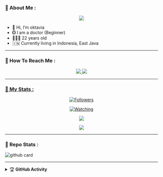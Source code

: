 ### :unicorn: About Me :

<p align="center">
  <img src="https://telegra.ph/file/286f2ce20dc38ed023e74.jpg" />
</p>

- 👋 Hi, I’m oktavia
- ❎ I am a doctor (Beginner)
- 👨🏻‍🦱 22 years old
- 🇮🇳 Currently living in Indonesia, East Java

---

### :unicorn: How To Reach Me :
<p align="center">
<a href="https://chat.whatsapp.com/LInf9qtMFpUG00B3zvWKwe"><img src="https://img.shields.io/badge/WhatsApp Group-25D366?style=for-the-badge&logo=whatsapp&logoColor=white" />
<a href="https://www.instagram.com/putrii.ayoe22?"><img src="https://img.shields.io/badge/Instagram-A020F0?style=for-the-badge&logo=instagram&logoColor=white" />
</p>

---

### :unicorn: My Stats :
<p align="center"><a href="https://github.com/Oktaviazyn/followers"><img title="Followers" src="https://img.shields.io/github/followers/Oktaviazyn?color=red&style=flat-square"></a></p>
<p align="center"><a href="https://komarev.com/ghpvc/?username=Oktaviazyn&color=blue&style=flat-square&label=Profile+Views"><img title="Watching" src="https://komarev.com/ghpvc/?username=Oktaviazyn&color=green&style=flat-square&label=Profile+View"></a>
</p>
<p align="center"><a href="https://github.com/Oktaviazyn"><img src="https://github-readme-stats.vercel.app/api?username=Oktaviazyn&show_icons=true&theme=radical"></a></p>
<p align="center"><a href="https://github.com/Oktaviazyn"><img src="https://github-readme-stats.vercel.app/api/top-langs/?username=Oktaviazyn&theme=radical&layout=compact"></a></p>

---

### :unicorn: Repo Stats : 
![github card](https://github-readme-stats.vercel.app/api/pin/?username=DGXeon&repo=CheemsBot-MD4&theme=radical)

---

<details>
    <summary>&#127942 <b>GitHub Activity</b></summary><br/>

![Metrics](https://metrics.lecoq.io/Oktaviazyn?template=classic&repositories.forks=true&languages=1&languages.colors=github&languages.threshold=0%25&config.timezone=Asia%2FKolkata)

</details> 
